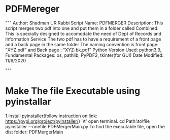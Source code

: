 # PDFMereger
"""
Author: Shadman UR Rabbi
Script Name: PDFMERGER
Description: This script merges two pdf into one and put them in a folder called Combined.
            This is specially designed to accomodate the need of Dept of Records and Information Service
            The two pdf has to have a requirement of a front page and a back page in the same folder
            The naming convention is front page: "XYZ.pdf" and Back page : "XYZ-bk.pdf"
Python Version Used: python3.9, Fundamental Packages: os, pathlib, PyPDF2, tkinter(for GUI)
Date Modified: 11/6/2020

"""
# Make The file Executable using pyinstallar
1.install pyinstaller(follow instruction on link: https://pypi.org/project/pyinstaller/) '\t'
open terminal.
cd Path:\to\file
pyinstaller --onefile PDFMergerMain.py
To find the executable file, open the dist folder: PDFMergerMain


